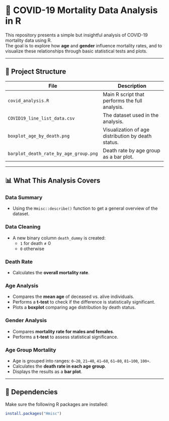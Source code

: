 # 🦠 COVID-19 Mortality Data Analysis in R

This repository presents a simple but insightful analysis of COVID-19 mortality data using R.  
The goal is to explore how **age** and **gender** influence mortality rates, and to visualize these relationships through basic statistical tests and plots.

---

## 📂 Project Structure

| File                          | Description                                  |
|-------------------------------|----------------------------------------------|
| `covid_analysis.R`            | Main R script that performs the full analysis. |
| `COVID19_line_list_data.csv`  | The dataset used in the analysis.            |
| `boxplot_age_by_death.png`    | Visualization of age distribution by death status. |
| `barplot_death_rate_by_age_group.png` | Death rate by age group as a bar plot. |

---

## 📊 What This Analysis Covers

###  Data Summary
- Using the `Hmisc::describe()` function to get a general overview of the dataset.

###  Data Cleaning
- A new binary column `death_dummy` is created:  
  - `1` for death ≠ 0  
  - `0` otherwise

###  Death Rate
- Calculates the **overall mortality rate**.

###  Age Analysis
- Compares the **mean age** of deceased vs. alive individuals.
- Performs a **t-test** to check if the difference is statistically significant.
- Plots a **boxplot** comparing age distribution by death status.

###  Gender Analysis
- Compares **mortality rate for males and females**.
- Performs a **t-test** to assess statistical significance.

###  Age Group Mortality
- Age is grouped into ranges: `0–20`, `21–40`, `41–60`, `61–80`, `81–100`, `100+`.
- Calculates the **death rate in each age group**.
- Displays the results as a **bar plot**.

---

## 📌 Dependencies

Make sure the following R packages are installed:

```r
install.packages("Hmisc")
